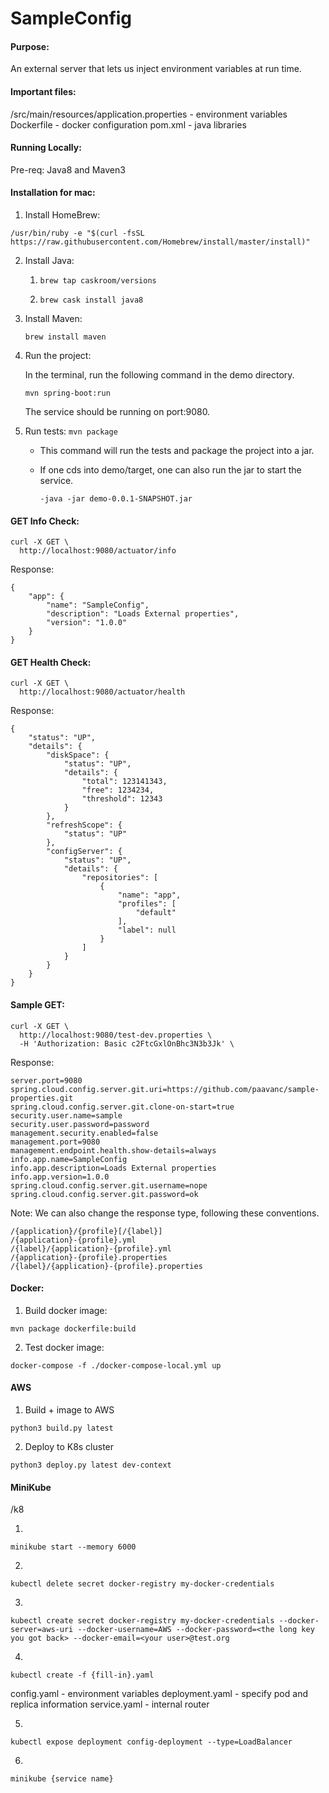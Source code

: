 # SampleConfig
 
#### Purpose:
An external server that lets us inject environment variables at run time.

#### Important files:
/src/main/resources/application.properties - environment variables
Dockerfile - docker configuration
pom.xml - java libraries


#### Running Locally:

Pre-req: Java8 and Maven3

#### Installation for mac:

1. Install HomeBrew:
```
/usr/bin/ruby -e "$(curl -fsSL https://raw.githubusercontent.com/Homebrew/install/master/install)"
```

2. Install Java:

  	1. ```brew tap caskroom/versions```
  
  	2. ```brew cask install java8```
  
3. Install Maven: 

	```brew install maven```
	
4. Run the project:

	In the terminal, run the following command in the demo directory.

	```mvn spring-boot:run```

	The service should be running on port:9080.

5. Run tests: ```mvn package```

   * This command will run the tests and package the project into a jar.

   * If one cds into demo/target, one can also run the jar to start the service.

     ```-java -jar demo-0.0.1-SNAPSHOT.jar```
     
     
#### GET Info Check:

```
curl -X GET \
  http://localhost:9080/actuator/info 
```
Response:
```
{
    "app": {
        "name": "SampleConfig",
        "description": "Loads External properties",
        "version": "1.0.0"
    }
}
```
#### GET Health Check:

```
curl -X GET \
  http://localhost:9080/actuator/health 
```
Response:
```
{
    "status": "UP",
    "details": {
        "diskSpace": {
            "status": "UP",
            "details": {
                "total": 123141343,
                "free": 1234234,
                "threshold": 12343
            }
        },
        "refreshScope": {
            "status": "UP"
        },
        "configServer": {
            "status": "UP",
            "details": {
                "repositories": [
                    {
                        "name": "app",
                        "profiles": [
                            "default"
                        ],
                        "label": null
                    }
                ]
            }
        }
    }
}
```

#### Sample GET:

```
curl -X GET \
  http://localhost:9080/test-dev.properties \
  -H 'Authorization: Basic c2FtcGxlOnBhc3N3b3Jk' \
  ```
Response:
```
server.port=9080
spring.cloud.config.server.git.uri=https://github.com/paavanc/sample-properties.git
spring.cloud.config.server.git.clone-on-start=true
security.user.name=sample
security.user.password=password
management.security.enabled=false
management.port=9080
management.endpoint.health.show-details=always
info.app.name=SampleConfig
info.app.description=Loads External properties
info.app.version=1.0.0
spring.cloud.config.server.git.username=nope
spring.cloud.config.server.git.password=ok
```

Note:
We can also change the response type, following these conventions.
```
/{application}/{profile}[/{label}]
/{application}-{profile}.yml
/{label}/{application}-{profile}.yml
/{application}-{profile}.properties
/{label}/{application}-{profile}.properties
```

#### Docker:

1. Build docker image:
```
mvn package dockerfile:build
```
2. Test docker image:
```
docker-compose -f ./docker-compose-local.yml up
```

#### AWS
1. Build + image to AWS
```
python3 build.py latest
```
2. Deploy to K8s cluster
```
python3 deploy.py latest dev-context
```

#### MiniKube
/k8

1.  
```
minikube start --memory 6000
```
2.
```
kubectl delete secret docker-registry my-docker-credentials
```
3. 
```
kubectl create secret docker-registry my-docker-credentials --docker-server=aws-uri --docker-username=AWS --docker-password=<the long key you got back> --docker-email=<your user>@test.org
```
4.
```
kubectl create -f {fill-in}.yaml
```

config.yaml - environment variables
deployment.yaml - specify pod and replica information
service.yaml - internal router

5.
```
kubectl expose deployment config-deployment --type=LoadBalancer
```

6. 
```
minikube {service name} 
```
	


